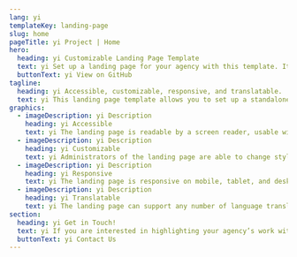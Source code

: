 ```yaml
---
lang: yi
templateKey: landing-page
slug: home
pageTitle: yi Project | Home
hero:
  heading: yi Customizable Landing Page Template 
  text: yi Set up a landing page for your agency with this template. It includes all of the resources that you need to have an easy, compliant, secure, appealing, and sustainable landing page.
  buttonText: yi View on GitHub
tagline:
  heading: yi Accessible, customizable, responsive, and translatable.
  text: yi This landing page template allows you to set up a standalone microsite that highlights your program, report, plan, or other resource with NYC-approved design and technology. You can edit the template to include useful content and customize it to highlight your agency’s work. The landing page template is WCAG 2.0 compliant, and has multi-lingual support by default. The page is also responsive on mobile, tablet, and desktop platforms.
graphics:
  - imageDescription: yi Description
    heading: yi Accessible
    text: yi The landing page is readable by a screen reader, usable with a keyboard, and has been tested for several additional accessibility features.
  - imageDescription: yi Description
    heading: yi Customizable
    text: yi Administrators of the landing page are able to change styling and theming features of the page, as well as edit any necessary content. 
  - imageDescription: yi Description
    heading: yi Responsive
    text: yi The landing page is responsive on mobile, tablet, and desktop platforms.
  - imageDescription: yi Description
    heading: yi Translatable
    text: yi The landing page can support any number of language translations, including right-to-left languages. 
section:
  heading: yi Get in Touch!
  text: yi If you are interested in highlighting your agency’s work with a landing page, this template is a great start and we’re happy to help you take it further. For information on how to get started, feel free to contact us.
  buttonText: yi Contact Us
---
```

